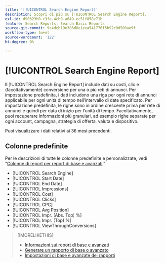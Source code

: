 ```yaml
---
title: '[!UICONTROL Search Engine Report]'
description: Scopri di più su [!UICONTROL Search Engine Report].
exl-id: d90323b0-c3fa-4cb9-a649-ec51f858e71b
feature: Search Reports, Search Basic Reports
source-git-commit: 9c4dcb19e386d8e1eea541776f5b92c9d500ae9f
workflow-type: tm+mt
source-wordcount: '122'
ht-degree: 0%

---
```


# [!UICONTROL Search Engine Report]

Il [!UICONTROL Search Engine Report] include dati su costi, clic e (facoltativamente) conversione per una o più reti di annunci. Per impostazione predefinita, i dati includono una riga per ogni rete di annunci applicabile per ogni unità di tempo nell’intervallo di date specificato. Per impostazione predefinita, le righe sono in ordine crescente prima per rete di annunci e quindi per data di inizio per l’unità di tempo. Facoltativamente, puoi recuperare informazioni più granulari, ad esempio righe separate per ogni account, campagna, strategia di offerta, valuta e dispositivo.

Puoi visualizzare i dati relativi ai 36 mesi precedenti.

## Colonne predefinite

Per le descrizioni di tutte le colonne predefinite e personalizzate, vedi &quot;[Colonne di report per report di base e avanzati](basic-advanced-report-columns.md).&quot;

* [!UICONTROL Search Engine]
* [!UICONTROL Start Date]
* [!UICONTROL End Date]
* [!UICONTROL Impressions]
* [!UICONTROL Cost]
* [!UICONTROL Clicks]
* [!UICONTROL CPC]
* [!UICONTROL Avg Position]
* [!UICONTROL Impr. (Abs. Top) %]
* [!UICONTROL Impr. (Top) %]
* [!UICONTROL ViewThroughConversions]

>[!MORELIKETHIS]
>
>* [Informazioni sui report di base e avanzati](basic-advanced-report-about.md)
>* [Generare un rapporto di base o avanzato](basic-advanced-report-generate.md)
>* [Impostazioni di base e avanzate dei rapporti](basic-advanced-report-settings.md)

